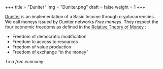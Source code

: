 +++
title = "Duniter"
img = "Duniter.png"
draft = false
weight = 1
+++

[Duniter](http://duniter.org/) is an implementation of a Basic Income through cryptocurrencies. We call moneys issued by Duniter networks *Free moneys*. They respect the four economic freedoms as defined in the [Relative Theory of Money](http://vit.free.fr/TRM/en_US/) : 

 * Freedom of democratic modification
 * Freedom to access to resources
 * Freedom of value production
 * Freedom of exchange “in the money”

*To a free economy*
